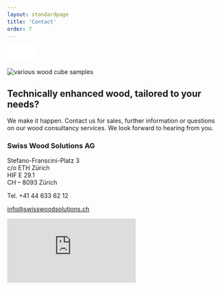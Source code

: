 ```yaml
---
layout: standardpage
title: 'Contact'
order: 7
---
```


<div class="full-width-kenburns">
<div class="wrap-bg-image">


![](/assets/images/arrow-d-white.svg)

</div>
<img src="/assets/images/contact_cover.jpg"
  srcset="/assets/images/contact_cover_2x.jpg" alt="various wood cube samples">
</div>

<div class="full-width">
<div class="wrap">

## Technically enhanced wood, tailored to your needs?
We make it happen. Contact us for sales, further information or questions on our wood consultancy services.
We look forward to hearing from you.

### Swiss Wood Solutions AG

Stefano-Franscini-Platz 3  
c/o ETH Zürich  
HIF E 29.1  
CH – 8093 Zürich

Tel. +41 44 633 62 12

<a class="btn-red" href="mailto:info@swisswoodsolutions.ch">info@swisswoodsolutions.ch</a>

</div>

<iframe class="googlemap" src="https://www.google.com/maps/embed?pb=!1m14!1m8!1m3!1d2700.1155189649708!2d8.5039514!3d47.4096879!3m2!1i1024!2i768!4f13.1!3m3!1m2!1s0x47900aff953b798f%3A0x863c7256ee1e8786!2sHIF%2C+8049+Z%C3%BCrich!5e0!3m2!1sde!2sch!4v1533558275573" frameborder="0" style="border:0" allowfullscreen></iframe>
</div>
